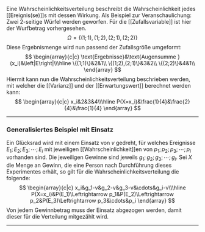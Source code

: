 Eine Wahrscheinlichkeitsverteilung beschreibt die Wahrscheinlichkeit jedes [[Ereignis(se)]]s mit dessen Wirkung.
Als Beispiel zur Veranschaulichung:
Zwei 2-seitige Würfel werden geworfen. Für die [[Zufallsvariable]] ist hier der Wurfbetrag vorhergesehen.
$$\Omega=\{(1;1),(1;2),(2;1),(2;2)\}$$
Diese Ergebnismenge wird nun passend der Zufallsgröße umgeformt:
$$
\begin{array}{c|c}
	\text{Ergebnisse}&\text{Augensumme } (x_i)&\left|E\right|\\\hline
	\{(1;1)\}&2&1\\
	\{(1;2),(2;1)\}&3&2\\
	\{(2;2)\}&4&1\\
\end{array}
$$
Hiermit kann nun die Wahrscheinlichkeitsverteilung beschrieben werden, mit welcher die [[Varianz]] und der [[Erwartungswert]] berechnet werden kann:
$$
\begin{array}{c|c}
x_i&2&3&4\\\hline
P(X=x_i)&\frac{1}{4}&\frac{2}{4}&\frac{1}{4}
\end{array}
$$

---
### Generalisiertes Beispiel mit Einsatz
Ein Glücksrad wird mit einem Einsatz von $v$ gedreht, für welches Ereignisse $E_1;E_2;E_3;\cdots; E_i$ mit jeweiligen [[Wahrscheinlichkeit]]en von $p_1;p_2;p_3;\cdots;p_i$ vorhanden sind. Die jeweiligen Gewinne sind jeweils $g_1;g_2;g_3;\cdots;g_i$.
Sei $X$ die Menge an Gewinn, die eine Person nach Durchführung dieses Experimentes erhält, so gilt für die Wahrscheinlichkeitsverteilung die folgende:
$$
\begin{array}{c|c}
x_i&g_1-v&g_2-v&g_3-v&\cdots&g_i-v\\\hline
P(X=x_i)&P(E_1)\Leftrightarrow p_1&P(E_2)\Leftrightarrow p_2&P(E_3)\Leftrightarrow p_3&\cdots&p_i
\end{array}
$$
Von jedem Gewinnbetrag muss der Einsatz abgezogen werden, damit dieser für die Verteilung mitgezählt wird.

---